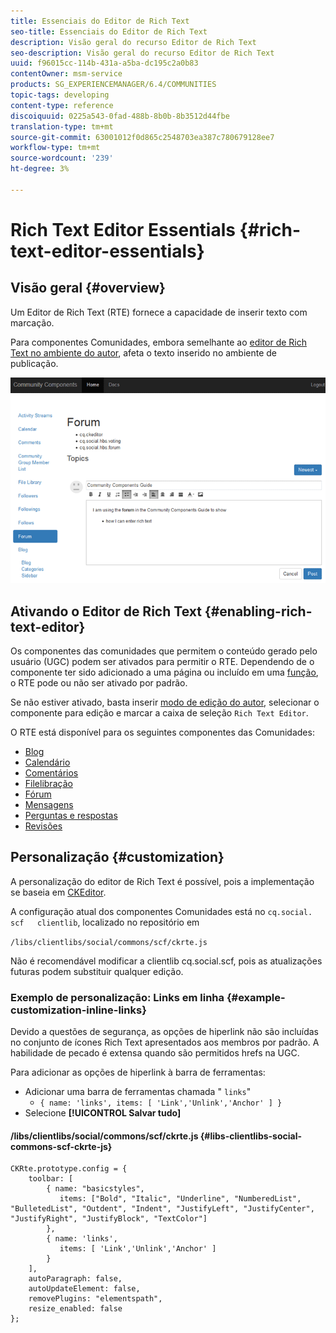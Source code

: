 ```yaml
---
title: Essenciais do Editor de Rich Text
seo-title: Essenciais do Editor de Rich Text
description: Visão geral do recurso Editor de Rich Text
seo-description: Visão geral do recurso Editor de Rich Text
uuid: f96015cc-114b-431a-a5ba-dc195c2a0b83
contentOwner: msm-service
products: SG_EXPERIENCEMANAGER/6.4/COMMUNITIES
topic-tags: developing
content-type: reference
discoiquuid: 0225a543-0fad-488b-8b0b-8b3512d44fbe
translation-type: tm+mt
source-git-commit: 63001012f0d865c2548703ea387c780679128ee7
workflow-type: tm+mt
source-wordcount: '239'
ht-degree: 3%

---
```



# Rich Text Editor Essentials {#rich-text-editor-essentials}

## Visão geral {#overview}

Um Editor de Rich Text (RTE) fornece a capacidade de inserir texto com marcação.

Para componentes Comunidades, embora semelhante ao [editor de Rich Text no ambiente do autor](../../help/sites-authoring/rich-text-editor.md), afeta o texto inserido no ambiente de publicação.

![chlimage_1-410](assets/chlimage_1-410.png)

## Ativando o Editor de Rich Text {#enabling-rich-text-editor}

Os componentes das comunidades que permitem o conteúdo gerado pelo usuário (UGC) podem ser ativados para permitir o RTE. Dependendo de o componente ter sido adicionado a uma página ou incluído em uma [função](functions.md), o RTE pode ou não ser ativado por padrão.

Se não estiver ativado, basta inserir [modo de edição do autor](sites-console.md#authoring-site-content), selecionar o componente para edição e marcar a caixa de seleção `Rich Text Editor`.

O RTE está disponível para os seguintes componentes das Comunidades:

* [Blog](blog-feature.md)
* [Calendário](calendar.md)
* [Comentários](comments.md)
* [Filelibração](file-library.md)
* [Fórum](forum.md)
* [Mensagens](configure-messaging.md)
* [Perguntas e respostas](working-with-qna.md)
* [Revisões](reviews.md)

## Personalização {#customization}

A personalização do editor de Rich Text é possível, pois a implementação se baseia em [CKEditor](https://www.ckeditor.com/).

A configuração atual dos componentes Comunidades está no `cq.social.  scf   clientlib`, localizado no repositório em

`/libs/clientlibs/social/commons/scf/ckrte.js`

Não é recomendável modificar a clientlib cq.social.scf, pois as atualizações futuras podem substituir qualquer edição.

### Exemplo de personalização: Links em linha {#example-customization-inline-links}

Devido a questões de segurança, as opções de hiperlink não são incluídas no conjunto de ícones Rich Text apresentados aos membros por padrão. A habilidade de pecado é extensa quando são permitidos hrefs na UGC.

Para adicionar as opções de hiperlink à barra de ferramentas:

* Adicionar uma barra de ferramentas chamada &quot; `links`&quot;
   * `{ name: 'links', items: [ 'Link','Unlink','Anchor' ] }`
* Selecione **[!UICONTROL Salvar tudo]**

#### /libs/clientlibs/social/commons/scf/ckrte.js {#libs-clientlibs-social-commons-scf-ckrte-js}

```
CKRte.prototype.config = {
    toolbar: [
        { name: "basicstyles",
           items: ["Bold", "Italic", "Underline", "NumberedList", "BulletedList", "Outdent", "Indent", "JustifyLeft", "JustifyCenter", "JustifyRight", "JustifyBlock", "TextColor"]
        },
        { name: 'links', 
           items: [ 'Link','Unlink','Anchor' ] 
        }
    ],
    autoParagraph: false,
    autoUpdateElement: false,
    removePlugins: "elementspath",
    resize_enabled: false
};
```


